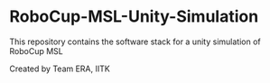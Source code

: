 # RoboCup-MSL-Unity-Simulation
This repository contains the software stack for a unity simulation of RoboCup MSL

Created by Team ERA, IITK
